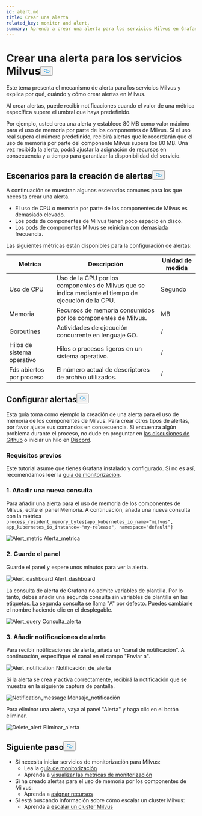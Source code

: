 ```yaml
---
id: alert.md
title: Crear una alerta
related_key: monitor and alert.
summary: Aprenda a crear una alerta para los servicios Milvus en Grafana.
---
```

<h1 id="Create-an-Alert-for-Milvus-Services" class="common-anchor-header">Crear una alerta para los servicios Milvus<button data-href="#Create-an-Alert-for-Milvus-Services" class="anchor-icon" translate="no">
      <svg translate="no"
        aria-hidden="true"
        focusable="false"
        height="20"
        version="1.1"
        viewBox="0 0 16 16"
        width="16"
      >
        <path
          fill="#0092E4"
          fill-rule="evenodd"
          d="M4 9h1v1H4c-1.5 0-3-1.69-3-3.5S2.55 3 4 3h4c1.45 0 3 1.69 3 3.5 0 1.41-.91 2.72-2 3.25V8.59c.58-.45 1-1.27 1-2.09C10 5.22 8.98 4 8 4H4c-.98 0-2 1.22-2 2.5S3 9 4 9zm9-3h-1v1h1c1 0 2 1.22 2 2.5S13.98 12 13 12H9c-.98 0-2-1.22-2-2.5 0-.83.42-1.64 1-2.09V6.25c-1.09.53-2 1.84-2 3.25C6 11.31 7.55 13 9 13h4c1.45 0 3-1.69 3-3.5S14.5 6 13 6z"
        ></path>
      </svg>
    </button></h1><p>Este tema presenta el mecanismo de alerta para los servicios Milvus y explica por qué, cuándo y cómo crear alertas en Milvus.</p>
<p>Al crear alertas, puede recibir notificaciones cuando el valor de una métrica específica supere el umbral que haya predefinido.</p>
<p>Por ejemplo, usted crea una alerta y establece 80 MB como valor máximo para el uso de memoria por parte de los componentes de Milvus. Si el uso real supera el número predefinido, recibirá alertas que le recordarán que el uso de memoria por parte del componente Milvus supera los 80 MB. Una vez recibida la alerta, podrá ajustar la asignación de recursos en consecuencia y a tiempo para garantizar la disponibilidad del servicio.</p>
<h2 id="Scenarios-for-creating-alerts" class="common-anchor-header">Escenarios para la creación de alertas<button data-href="#Scenarios-for-creating-alerts" class="anchor-icon" translate="no">
      <svg translate="no"
        aria-hidden="true"
        focusable="false"
        height="20"
        version="1.1"
        viewBox="0 0 16 16"
        width="16"
      >
        <path
          fill="#0092E4"
          fill-rule="evenodd"
          d="M4 9h1v1H4c-1.5 0-3-1.69-3-3.5S2.55 3 4 3h4c1.45 0 3 1.69 3 3.5 0 1.41-.91 2.72-2 3.25V8.59c.58-.45 1-1.27 1-2.09C10 5.22 8.98 4 8 4H4c-.98 0-2 1.22-2 2.5S3 9 4 9zm9-3h-1v1h1c1 0 2 1.22 2 2.5S13.98 12 13 12H9c-.98 0-2-1.22-2-2.5 0-.83.42-1.64 1-2.09V6.25c-1.09.53-2 1.84-2 3.25C6 11.31 7.55 13 9 13h4c1.45 0 3-1.69 3-3.5S14.5 6 13 6z"
        ></path>
      </svg>
    </button></h2><p>A continuación se muestran algunos escenarios comunes para los que necesita crear una alerta.</p>
<ul>
<li>El uso de CPU o memoria por parte de los componentes de Milvus es demasiado elevado.</li>
<li>Los pods de componentes de Milvus tienen poco espacio en disco.</li>
<li>Los pods de componentes Milvus se reinician con demasiada frecuencia.</li>
</ul>
<p>Las siguientes métricas están disponibles para la configuración de alertas:</p>
<table>
<thead>
<tr><th>Métrica</th><th>Descripción</th><th>Unidad de medida</th></tr>
</thead>
<tbody>
<tr><td>Uso de CPU</td><td>Uso de la CPU por los componentes de Milvus que se indica mediante el tiempo de ejecución de la CPU.</td><td>Segundo</td></tr>
<tr><td>Memoria</td><td>Recursos de memoria consumidos por los componentes de Milvus.</td><td>MB</td></tr>
<tr><td>Goroutines</td><td>Actividades de ejecución concurrente en lenguaje GO.</td><td>/</td></tr>
<tr><td>Hilos de sistema operativo</td><td>Hilos o procesos ligeros en un sistema operativo.</td><td>/</td></tr>
<tr><td>Fds abiertos por proceso</td><td>El número actual de descriptores de archivo utilizados.</td><td>/</td></tr>
</tbody>
</table>
<h2 id="Set-up-alerts" class="common-anchor-header">Configurar alertas<button data-href="#Set-up-alerts" class="anchor-icon" translate="no">
      <svg translate="no"
        aria-hidden="true"
        focusable="false"
        height="20"
        version="1.1"
        viewBox="0 0 16 16"
        width="16"
      >
        <path
          fill="#0092E4"
          fill-rule="evenodd"
          d="M4 9h1v1H4c-1.5 0-3-1.69-3-3.5S2.55 3 4 3h4c1.45 0 3 1.69 3 3.5 0 1.41-.91 2.72-2 3.25V8.59c.58-.45 1-1.27 1-2.09C10 5.22 8.98 4 8 4H4c-.98 0-2 1.22-2 2.5S3 9 4 9zm9-3h-1v1h1c1 0 2 1.22 2 2.5S13.98 12 13 12H9c-.98 0-2-1.22-2-2.5 0-.83.42-1.64 1-2.09V6.25c-1.09.53-2 1.84-2 3.25C6 11.31 7.55 13 9 13h4c1.45 0 3-1.69 3-3.5S14.5 6 13 6z"
        ></path>
      </svg>
    </button></h2><p>Esta guía toma como ejemplo la creación de una alerta para el uso de memoria de los componentes de Milvus. Para crear otros tipos de alertas, por favor ajuste sus comandos en consecuencia. Si encuentra algún problema durante el proceso, no dude en preguntar en <a href="https://github.com/milvus-io/milvus/discussions">las discusiones de Github</a> o iniciar un hilo en <a href="https://discord.com/invite/8uyFbECzPX">Discord</a>.</p>
<h3 id="Prerequisites" class="common-anchor-header">Requisitos previos</h3><p>Este tutorial asume que tienes Grafana instalado y configurado. Si no es así, recomendamos leer la <a href="/docs/es/monitor.md">guía de monitorización</a>.</p>
<h3 id="1-Add-a-new-query" class="common-anchor-header">1. Añadir una nueva consulta</h3><p>Para añadir una alerta para el uso de memoria de los componentes de Milvus, edite el panel Memoria. A continuación, añada una nueva consulta con la métrica <code translate="no">process_resident_memory_bytes{app_kubernetes_io_name=&quot;milvus&quot;, app_kubernetes_io_instance=~&quot;my-release&quot;, namespace=&quot;default&quot;}</code></p>
<p>
  
   <span class="img-wrapper"> <img translate="no" src="/docs/v2.4.x/assets/alert_metric.png" alt="Alert_metric" class="doc-image" id="alert_metric" />
   </span> <span class="img-wrapper"> <span>Alerta_metrica</span> </span></p>
<h3 id="2-Save-the-dashboard" class="common-anchor-header">2. Guarde el panel</h3><p>Guarde el panel y espere unos minutos para ver la alerta.</p>
<p>
  
   <span class="img-wrapper"> <img translate="no" src="/docs/v2.4.x/assets/alert_dashboard.png" alt="Alert_dashboard" class="doc-image" id="alert_dashboard" />
   </span> <span class="img-wrapper"> <span>Alert_dashboard</span> </span></p>
<p>La consulta de alerta de Grafana no admite variables de plantilla. Por lo tanto, debes añadir una segunda consulta sin variables de plantilla en las etiquetas. La segunda consulta se llama "A" por defecto. Puedes cambiarle el nombre haciendo clic en el desplegable.</p>
<p>
  
   <span class="img-wrapper"> <img translate="no" src="/docs/v2.4.x/assets/alert_query.png" alt="Alert_query" class="doc-image" id="alert_query" />
   </span> <span class="img-wrapper"> <span>Consulta_alerta</span> </span></p>
<h3 id="3-Add-alert-notifications" class="common-anchor-header">3. Añadir notificaciones de alerta</h3><p>Para recibir notificaciones de alerta, añada un &quot;canal de notificación&quot;. A continuación, especifique el canal en el campo &quot;Enviar a&quot;.</p>
<p>
  
   <span class="img-wrapper"> <img translate="no" src="/docs/v2.4.x/assets/alert_notification.png" alt="Alert_notification" class="doc-image" id="alert_notification" />
   </span> <span class="img-wrapper"> <span>Notificación_de_alerta</span> </span></p>
<p>Si la alerta se crea y activa correctamente, recibirá la notificación que se muestra en la siguiente captura de pantalla.</p>
<p>
  
   <span class="img-wrapper"> <img translate="no" src="/docs/v2.4.x/assets/notification_message.png" alt="Notification_message" class="doc-image" id="notification_message" />
   </span> <span class="img-wrapper"> <span>Mensaje_notificación</span> </span></p>
<p>Para eliminar una alerta, vaya al panel "Alerta" y haga clic en el botón eliminar.</p>
<p>
  
   <span class="img-wrapper"> <img translate="no" src="/docs/v2.4.x/assets/delete_alert.png" alt="Delete_alert" class="doc-image" id="delete_alert" />
   </span> <span class="img-wrapper"> <span>Eliminar_alerta</span> </span></p>
<h2 id="Whats-next" class="common-anchor-header">Siguiente paso<button data-href="#Whats-next" class="anchor-icon" translate="no">
      <svg translate="no"
        aria-hidden="true"
        focusable="false"
        height="20"
        version="1.1"
        viewBox="0 0 16 16"
        width="16"
      >
        <path
          fill="#0092E4"
          fill-rule="evenodd"
          d="M4 9h1v1H4c-1.5 0-3-1.69-3-3.5S2.55 3 4 3h4c1.45 0 3 1.69 3 3.5 0 1.41-.91 2.72-2 3.25V8.59c.58-.45 1-1.27 1-2.09C10 5.22 8.98 4 8 4H4c-.98 0-2 1.22-2 2.5S3 9 4 9zm9-3h-1v1h1c1 0 2 1.22 2 2.5S13.98 12 13 12H9c-.98 0-2-1.22-2-2.5 0-.83.42-1.64 1-2.09V6.25c-1.09.53-2 1.84-2 3.25C6 11.31 7.55 13 9 13h4c1.45 0 3-1.69 3-3.5S14.5 6 13 6z"
        ></path>
      </svg>
    </button></h2><ul>
<li>Si necesita iniciar servicios de monitorización para Milvus:<ul>
<li>Lea la <a href="/docs/es/monitor.md">guía de monitorización</a></li>
<li>Aprenda a <a href="/docs/es/visualize.md">visualizar las métricas de monitorización</a></li>
</ul></li>
<li>Si ha creado alertas para el uso de memoria por los componentes de Milvus:<ul>
<li>Aprenda a <a href="/docs/es/allocate.md#standalone">asignar recursos</a></li>
</ul></li>
<li>Si está buscando información sobre cómo escalar un cluster Milvus:<ul>
<li>Aprenda a <a href="/docs/es/scaleout.md">escalar un cluster Milvus</a></li>
</ul></li>
</ul>
